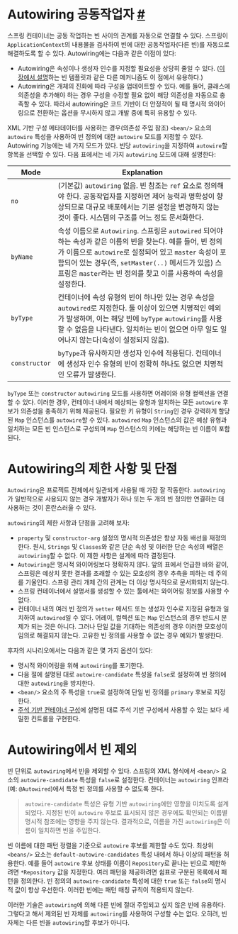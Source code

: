 # Autowiring 공동작업자 [#](https://docs.spring.io/spring-framework/reference/core/beans/dependencies/factory-autowire.html)

스프링 컨테이너는 공동 작업하는 빈 사이의 관계를 자동으로 연결할 수 있다. 스프링이 `ApplicationContext`의 내용물을 검사하여 빈에 대한 공동작업자(다른 빈)를 자동으로 해결하도록 할 수 있다. Autowiring에는 다음과 같은 이점이 있다:

- Autowiring은 속성이나 생성자 인수를 지정할 필요성을 상당히 줄일 수 있다. ([이 장에서 설명](https://docs.spring.io/spring-framework/reference/core/beans/child-bean-definitions.html)하는 빈 템플릿과 같은 다른 메커니즘도 이 점에서 유용하다.)
- Autowiring은 개체의 진화에 따라 구성을 업데이트할 수 있다. 예를 들어, 클래스에 의존성을 추가해야 하는 경우 구성을 수정할 필요 없이 해당 의존성을 자동으로 충족할 수 있다. 따라서 autowiring은 코드 기반이 더 안정적이 될 때 명시적 와이어링으로 전환하는 옵션을 무시하지 않고 개발 중에 특히 유용할 수 있다.

XML 기반 구성 메타데이터를 사용하는 경우(의존성 주입 참조) `<bean/>` 요소의 `autowire` 특성을 사용하여 빈 정의에 대한 `autowire` 모드를 지정할 수 있다. Autowiring 기능에는 네 가지 모드가 있다. 빈당 `autowiring`을 지정하여 `autowire`할 항목을 선택할 수 있다. 다음 표에서는 네 가지 `autowiring` 모드에 대해 설명한다:

| Mode          | Explanation                                                                                                                                                                                           |
|---------------|-------------------------------------------------------------------------------------------------------------------------------------------------------------------------------------------------------|
| `no`          | (기본값) `autowiring` 없음. 빈 참조는 `ref` 요소로 정의해야 한다. 공동작업자를 지정하면 제어 능력과 명확성이 향상되므로 대규모 배포에서는 기본 설정을 변경하지 않는 것이 좋다. 시스템의 구조를 어느 정도 문서화한다.                                                                   |
| `byName`      | 속성 이름으로 `Autowiring`. 스프링은 `autowired` 되어야 하는 속성과 같은 이름의 빈을 찾는다. 예를 들어, 빈 정의가 이름으로 `autowire`로 설정되어 있고 `master` 속성이 포함되어 있는 경우(즉, `setMaster(..)` 메서드가 있음) 스프링은 `master`라는 빈 정의를 찾고 이를 사용하여 속성을 설정한다. |
| `byType`      | 컨테이너에 속성 유형의 빈이 하나만 있는 경우 속성을 `autowired`로 지정한다. 둘 이상이 있으면 치명적인 예외가 발생하며, 이는 해당 빈에 `byType` `autowiring`를 사용할 수 없음을 나타낸다. 일치하는 빈이 없으면 아무 일도 일어나지 않는다(속성이 설정되지 않음).                                    |
| `constructor` | `byType`과 유사하지만 생성자 인수에 적용된다. 컨테이너에 생성자 인수 유형의 빈이 정확히 하나도 없으면 치명적인 오류가 발생한다.                                                                                                                          |

`byType` 또는 `constructor` `autowiring` 모드를 사용하면 어레이와 유형 컬렉션을 연결할 수 있다. 이러한 경우, 컨테이너 내에서 예상되는 유형과 일치하는 모든 `autowire` 후보가 의존성을 충족하기 위해 제공된다. 필요한 키 유형이 `String`인 경우 강력하게 할당된 `Map` 인스턴스를 `autowire`할 수 있다. `autowired` `Map` 인스턴스의 값은 예상 유형과 일치하는 모든 빈 인스턴스로 구성되며 `Map` 인스턴스의 키에는 해당하는 빈 이름이 포함된다.

# Autowiring의 제한 사항 및 단점

`Autowiring`은 프로젝트 전체에서 일관되게 사용될 때 가장 잘 작동한다. `autowiring`가 일반적으로 사용되지 않는 경우 개발자가 하나 또는 두 개의 빈 정의만 연결하는 데 사용하는 것이 혼란스러울 수 있다.

`autowiring`의 제한 사항과 단점을 고려해 보자:

- `property` 및 `constructor-arg` 설정의 명시적 의존성은 항상 자동 배선을 재정의한다. 원시, `Strings` 및 `Classes`와 같은 단순 속성 및 이러한 단순 속성의 배열은 `autowiring`할 수 없다. 이 제한 사항은 설계에 따라 결정된다.
- `Autowiring`은 명시적 와이어링보다 정확하지 않다. 앞의 표에서 언급한 바와 같이, 스프링은 예상치 못한 결과를 초래할 수 있는 모호성의 경우 추측을 피하는 데 주의를 기울인다. 스프링 관리 개체 간의 관계는 더 이상 명시적으로 문서화되지 않는다.
- 스프링 컨테이너에서 설명서를 생성할 수 있는 툴에서는 와이어링 정보를 사용할 수 없다.
- 컨테이너 내의 여러 빈 정의가 `setter` 메서드 또는 생성자 인수로 지정된 유형과 일치하여 `autowired`일 수 있다. 어레이, 컬렉션 또는 `Map` 인스턴스의 경우 반드시 문제가 되는 것은 아니다. 그러나 단일 값을 기대하는 의존성의 경우 이러한 모호성이 임의로 해결되지 않는다. 고유한 빈 정의를 사용할 수 없는 경우 예외가 발생한다.

후자의 시나리오에서는 다음과 같은 몇 가지 옵션이 있다:

- 명시적 와이어링을 위해 `autowiring`를 포기한다.
- 다음 절에 설명된 대로 `autowire-candidate` 특성을 `false`로 설정하여 빈 정의에 대한 `autowiring`을 방지한다.
- `<bean/>` 요소의 주 특성을 `true`로 설정하여 단일 빈 정의를 `primary` 후보로 지정한다.
- [주석 기반 컨테이너 구성](https://docs.spring.io/spring-framework/reference/core/beans/annotation-config.html)에 설명된 대로 주석 기반 구성에서 사용할 수 있는 보다 세밀한 컨트롤을 구현한다.

# Autowiring에서 빈 제외

빈 단위로 `autowiring`에서 빈을 제외할 수 있다. 스프링의 XML 형식에서 `<bean/>` 요소의 `autowire-candidate` 특성을 `false`로 설정한다. 컨테이너는 `autowiring` 인프라(예: `@Autowired`)에서 특정 빈 정의를 사용할 수 없도록 한다.

> `autowire-candidate` 특성은 유형 기반 `autowiring`에만 영향을 미치도록 설계되었다. 지정된 빈이 `autowire` 후보로 표시되지 않은 경우에도 확인되는 이름별 명시적 참조에는 영향을 주지 않는다. 결과적으로, 이름을 가진 `autowiring`은 이름이 일치하면 빈을 주입한다.

빈 이름에 대한 패턴 정렬을 기준으로 `autowire` 후보를 제한할 수도 있다. 최상위 `<beans/>` 요소는 `default-autowire-candidates` 특성 내에서 하나 이상의 패턴을 허용한다. 예를 들어 `autowire` 후보 상태를 이름이 `Repository`로 끝나는 빈으로 제한하려면 `*Repository` 값을 지정한다. 여러 패턴을 제공하려면 쉼표로 구분된 목록에서 패턴을 정의한다. 빈 정의의 `autowire-candidate` 특성에 대한 `true` 또는 `false`의 명시적 값이 항상 우선한다. 이러한 빈에는 패턴 매칭 규칙이 적용되지 않는다.

이러한 기술은 `autowiring`에 의해 다른 빈에 절대 주입되고 싶지 않은 빈에 유용하다. 그렇다고 해서 제외된 빈 자체를 `autowiring`를 사용하여 구성할 수는 없다. 오히려, 빈 자체는 다른 빈을 `autowiring`할 후보가 아니다.